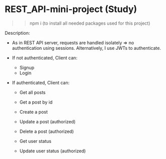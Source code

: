 # REST_API-mini-project (Study)

>> npm i (to  install all needed packages used for this project)

Description: 
- As in REST API server, requests are handled isolately => no authentication using sessions. Alternatively, I use JWTs to authenticate.

- If not authenticated, Client can: 
    + Signup
    + Login
    
- If authenticated, Client can: 
    + Get all posts
    + Get a post by id
    + Create a post
    + Update a post (authorized)
    + Delete a post (authorized)
    
    + Get user status 
    + Update user status (authorized)
